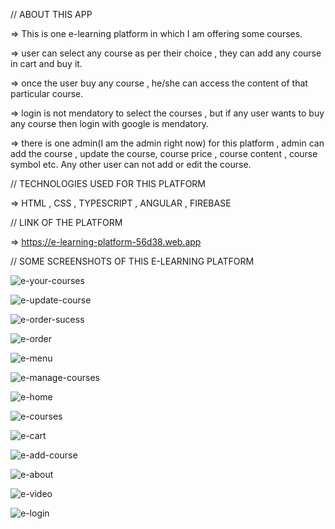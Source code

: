 // ABOUT THIS APP

=> This is one e-learning platform in which I am offering some courses.

=> user can select any course as per their choice , they can add any course in cart and buy it.

=> once the user buy any course , he/she can access the content of that particular course.

=> login is not mendatory to select the courses , but if any user wants to buy any course then login with google is mendatory.

=> there is one admin(I am the admin right now) for this platform , admin can add the course , update the course, course price , course content , course symbol etc. Any other user can not add or edit the course.

// TECHNOLOGIES USED FOR THIS PLATFORM

=> HTML , CSS , TYPESCRIPT , ANGULAR , FIREBASE

// LINK OF THE PLATFORM

=> https://e-learning-platform-56d38.web.app

// SOME SCREENSHOTS OF THIS E-LEARNING PLATFORM

![e-your-courses](https://user-images.githubusercontent.com/38484556/151649253-190f78ee-4b90-43cd-bc80-7ac2bd59b684.png)

![e-update-course](https://user-images.githubusercontent.com/38484556/151649258-fad32105-0648-44fd-bbe5-b59087bdc756.png)

![e-order-sucess](https://user-images.githubusercontent.com/38484556/151649259-a3512945-81f1-43c7-909f-6ad399ffdce4.png)

![e-order](https://user-images.githubusercontent.com/38484556/151649261-004dbc23-0370-4014-9be3-5a14347ab394.png)

![e-menu](https://user-images.githubusercontent.com/38484556/151649262-1491e589-e0e7-40bc-a31b-c9db6b726cde.png)

![e-manage-courses](https://user-images.githubusercontent.com/38484556/151649263-683ff3ae-4541-42c9-96e4-cce0bd7e2523.png)

![e-home](https://user-images.githubusercontent.com/38484556/151649266-ca88b3a5-10fd-45b0-a4fb-3160d4d3892e.png)

![e-courses](https://user-images.githubusercontent.com/38484556/151649267-4d23fe7f-92c7-4e81-85ed-b1a7bfa4e94f.png)

![e-cart](https://user-images.githubusercontent.com/38484556/151649271-24ff8077-7370-4a95-8f2e-f47b9d6df4b3.png)

![e-add-course](https://user-images.githubusercontent.com/38484556/151649273-c058a6bd-887d-4fc1-817b-bbc49e88e456.png)

![e-about](https://user-images.githubusercontent.com/38484556/151649275-e6d232a8-1237-4e2c-8d1f-196bd31dd831.png)

![e-video](https://user-images.githubusercontent.com/38484556/151649458-44484dac-ebbd-41d7-b8a5-2857c4046d05.png)

![e-login](https://user-images.githubusercontent.com/38484556/151649460-bb13fab8-88c7-47fc-8326-fcb95fad0b5a.png)

